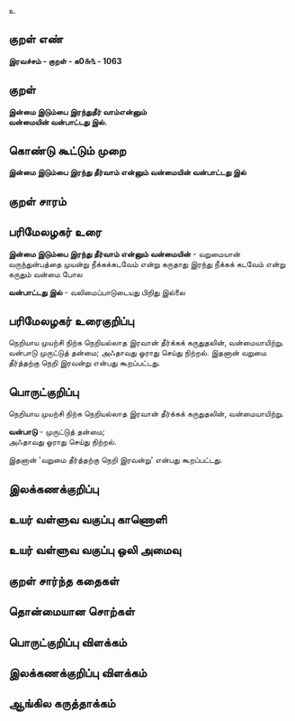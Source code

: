 உ

## குறள் எண் 

**இரவச்சம் - குறள் - க0௬௩ - 1063**

## குறள் 

**இன்மை இடும்பை இரந்துதீர் வாம்என்னும்  
வன்மையின் வன்பாட்டது இல்.** 

## கொண்டு கூட்டும் முறை

**இன்மை இடும்பை இரந்து தீர்வாம் என்னும் வன்மையின் வன்பாட்டது இல்**

## குறள் சாரம் 


## பரிமேலழகர் உரை

**இன்மை இடும்பை இரந்து தீர்வாம் என்னும் வன்மையின்** - வறுமையான் வருந்துன்பத்தை முயன்று நீக்கக்கடவேம் என்று கருதாது இரந்து நீக்கக் கடவேம் என்று கருதும் வன்மை போல 

**வன்பாட்டது இல்** - வலிமைப்பாடுடையது பிறிது இல்லை

## பரிமேலழகர் உரைகுறிப்பு   

நெறியாய முயற்சி நிற்க நெறியல்லாத இரவான் தீர்க்கக் கருதுதலின், வன்மையாயிற்று. வன்பாடு முருட்டுத் தன்மை; அஃதாவது ஓராது செய்து நிற்றல். இதனான் வறுமை தீர்த்தற்கு நெறி இரவன்று என்பது கூறப்பட்டது.

## பொருட்குறிப்பு 

நெறியாய முயற்சி நிற்க நெறியல்லாத இரவான் தீர்க்கக் கருதுதலின், வன்மையாயிற்று. 

**வன்பாடு** - முருட்டுத் தன்மை;   
அஃதாவது ஓராது செய்து நிற்றல். 

இதனான் 'வறுமை தீர்த்தற்கு நெறி இரவன்று' என்பது கூறப்பட்டது.

## இலக்கணக்குறிப்பு  


## உயர் வள்ளுவ வகுப்பு காணொளி


## உயர் வள்ளுவ வகுப்பு ஒலி அமைவு 

 
## குறள் சார்ந்த கதைகள் 


## தொன்மையான சொற்கள்


## பொருட்குறிப்பு விளக்கம்


## இலக்கணக்குறிப்பு விளக்கம்


## ஆங்கில கருத்தாக்கம் 


